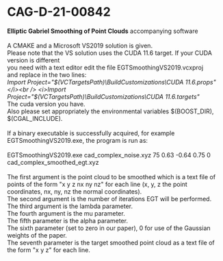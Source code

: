 # CAG-D-21-00842
<b>Elliptic Gabriel Smoothing of Point Clouds</b> accompanying software<br />
<br />
A CMAKE and a Microsoft VS2019 solution is given.<br />
Please note that the VS solution uses the CUDA 11.6 target. If your CUDA version is different<br />
you need with a text editor edit the file EGTSmoothingVS2019.vcxproj<br />
and replace in the two lines:<br />
<i>Import Project="$(VCTargetsPath)\BuildCustomizations\CUDA 11.6.props"</i><br />
<i>Import Project="$(VCTargetsPath)\BuildCustomizations\CUDA 11.6.targets"</i><br />
The cuda version you have.<br />
Also please set appropriately the environmental variables $(BOOST_DIR), $(CGAL_INCLUDE).<br />
<br />
If a binary executable is successfully acquired, for example EGTSmoothingVS2019.exe, the program is run as:<br />
<br />
EGTSmoothingVS2019.exe cad_complex_noise.xyz 75 0.63 -0.64 0.75 0 cad_complex_smoothed_egt.xyz<br />
<br/>
The first argument is the point cloud to be smoothed which is a text file of points of the form "x y z nx ny nz" for each line (x, y, z the point coordinates, nx, ny, nz the normal coordinates).<br />
The second argument is the number of iterations EGT will be performed.<br />
The third argument is the lambda parameter.<br />
The fourth argument is the mu parameter.<br />
The fifth parameter is the alpha parameter.<br />
The sixth parameter (set to zero in our paper), 0 for use of the Gaussian weights of the paper.<br />
The seventh parameter is the target smoothed point cloud as a text file of the form "x y z" for each line.
